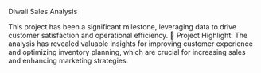 Diwali Sales Analysis 

This project has been a significant milestone, leveraging data to drive customer satisfaction and operational efficiency. 🚀 Project Highlight: The analysis has revealed valuable insights for improving customer experience and optimizing inventory planning, which are crucial for increasing sales and enhancing marketing strategies.
